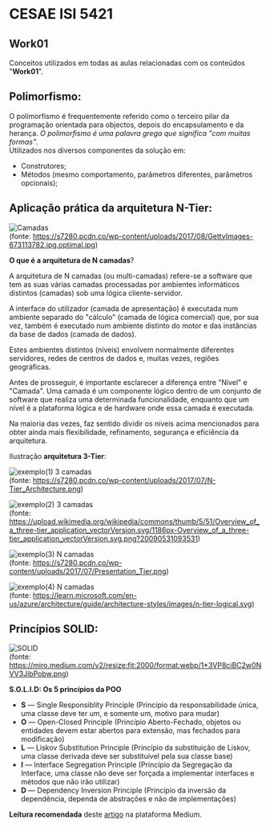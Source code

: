 # CESAE ISI 5421 
 
## Work01
  
Conceitos utilizados em todas as aulas relacionadas com os conteúdos "**Work01**".  
  
## Polimorfismo:
O polimorfismo é frequentemente referido como o terceiro pilar da programação orientada para objectos, depois do encapsulamento e da herança. *O polimorfismo é uma palavra grega que significa "com muitas formas"*.  
Utilizados nos diversos componentes da solução em:  
  - Construtores;  
  - Métodos (mesmo comportamento, parâmetros diferentes, parâmetros opcionais);  
  
  
## Aplicação prática da arquitetura N-Tier:    
![Camadas](/res/camadas.jpg)  
(fonte: https://s7280.pcdn.co/wp-content/uploads/2017/08/GettyImages-673113782.jpg.optimal.jpg)
  
**O que é a arquitetura de N camadas**?    
   
A arquitetura de N camadas (ou multi-camadas) refere-se a software que tem as suas várias camadas processadas por ambientes informáticos distintos (camadas) sob uma lógica cliente-servidor.  
  
A interface do utilizador (camada de apresentação) é executada num ambiente separado do "cálculo" (camada de lógica comercial) que, por sua vez, também é executado num ambiente distinto do motor e das instâncias da base de dados (camada de dados).  
    
Estes ambientes distintos (níveis) envolvem normalmente diferentes servidores, redes de centros de dados e, muitas vezes, regiões geográficas.  

Antes de prosseguir, é importante esclarecer a diferença entre "Nível" e "Camada". Uma camada é um componente lógico dentro de um conjunto de software que realiza uma determinada funcionalidade, enquanto que um nível é a plataforma lógica e de hardware onde essa camada é executada.  
  
Na maioria das vezes, faz sentido dividir os níveis acima mencionados para obter ainda mais flexibilidade, refinamento, segurança e eficiência da arquitetura.  
  
Ilustração **arquitetura 3-Tier**:    
  
![exemplo(1) 3 camadas](/res/n-tier_architecture.png)  
(fonte: https://s7280.pcdn.co/wp-content/uploads/2017/07/N-Tier_Architecture.png)  
  
![exemplo(2) 3 camadas](/res/overview_of_a_three-tier_application.png)  
(fonte: https://upload.wikimedia.org/wikipedia/commons/thumb/5/51/Overview_of_a_three-tier_application_vectorVersion.svg/1186px-Overview_of_a_three-tier_application_vectorVersion.svg.png?20090531093531)  
  
![exemplo(3) N camadas](/res/presentation_tier.png)  
(fonte: https://s7280.pcdn.co/wp-content/uploads/2017/07/Presentation_Tier.png)  
  
![exemplo(4) N camadas](/res/n-tier-logical.svg)  
(fonte: https://learn.microsoft.com/en-us/azure/architecture/guide/architecture-styles/images/n-tier-logical.svg)  
  

## Princípios SOLID:
![SOLID](/res/principios-SOLID.png)  
(fonte: https://miro.medium.com/v2/resize:fit:2000/format:webp/1*3VP8ciBC2w0NVV3JibPobw.png)


**S.O.L.I.D: Os 5 princípios da POO**
  - **S** — Single Responsiblity Principle (Princípio da responsabilidade única, uma classe deve ter um, e somente um, motivo para mudar)
  - **O** — Open-Closed Principle (Princípio Aberto-Fechado, objetos ou entidades devem estar abertos para extensão, mas fechados para modificação)
  - **L** — Liskov Substitution Principle (Princípio da substituição de Liskov, uma classe derivada deve ser substituível pela sua classe base)
  - **I** — Interface Segregation Principle (Princípio da Segregação da Interface, uma classe não deve ser forçada a implementar interfaces e métodos que não irão utilizar)
  - **D** — Dependency Inversion Principle (Princípio da inversão da dependência, dependa de abstrações e não de implementações)

**Leitura recomendada** deste [artigo](https://medium.com/desenvolvendo-com-paixao/o-que-%C3%A9-solid-o-guia-completo-para-voc%C3%AA-entender-os-5-princ%C3%ADpios-da-poo-2b937b3fc530) na plataforma Medium.
  
  
